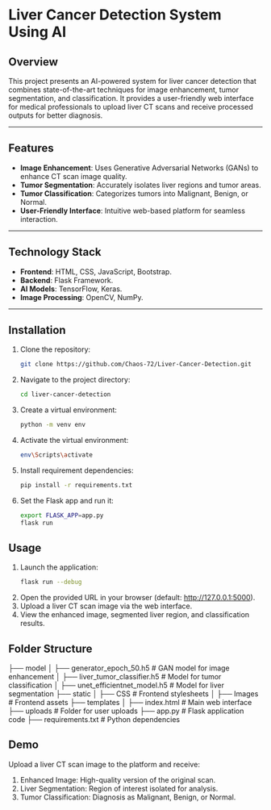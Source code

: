 # Liver Cancer Detection System Using AI

## Overview
This project presents an AI-powered system for liver cancer detection that combines state-of-the-art techniques for image enhancement, tumor segmentation, and classification. It provides a user-friendly web interface for medical professionals to upload liver CT scans and receive processed outputs for better diagnosis.

---

## Features
- **Image Enhancement**: Uses Generative Adversarial Networks (GANs) to enhance CT scan image quality.
- **Tumor Segmentation**: Accurately isolates liver regions and tumor areas.
- **Tumor Classification**: Categorizes tumors into Malignant, Benign, or Normal.
- **User-Friendly Interface**: Intuitive web-based platform for seamless interaction.

---

## Technology Stack
- **Frontend**: HTML, CSS, JavaScript, Bootstrap.
- **Backend**: Flask Framework.
- **AI Models**: TensorFlow, Keras.
- **Image Processing**: OpenCV, NumPy.

---

## Installation
1. Clone the repository:
   ```bash
   git clone https://github.com/Chaos-72/Liver-Cancer-Detection.git

2. Navigate to the project directory:
   ```bash
   cd liver-cancer-detection

3. Create a virtual environment:
   ```bash
   python -m venv env

4. Activate the virtual environment:
   ```bash
   env\Scripts\activate

5. Install requirement dependencies:
   ```bash
   pip install -r requirements.txt

6. Set the Flask app and run it:
   ```bash
   export FLASK_APP=app.py
   flask run

## Usage

1. Launch the application:
   ```bash
   flask run --debug

2. Open the provided URL in your browser (default: http://127.0.0.1:5000).
3. Upload a liver CT scan image via the web interface.
4. View the enhanced image, segmented liver region, and classification results.

## Folder Structure

├── model
│   ├── generator_epoch_50.h5       # GAN model for image enhancement
│   ├── liver_tumor_classifier.h5   # Model for tumor classification
│   ├── unet_efficientnet_model.h5  # Model for liver segmentation
├── static
│   ├── CSS                         # Frontend stylesheets
│   ├── Images                      # Frontend assets
├── templates
│   ├── index.html                  # Main web interface
├── uploads                         # Folder for user uploads
├── app.py                          # Flask application code
├── requirements.txt                # Python dependencies


## Demo

Upload a liver CT scan image to the platform and receive:

1. Enhanced Image: High-quality version of the original scan.
2. Liver Segmentation: Region of interest isolated for analysis.
3. Tumor Classification: Diagnosis as Malignant, Benign, or Normal.

